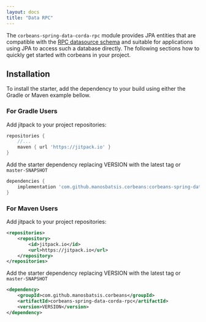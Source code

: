 ```yaml
---
layout: docs
title: "Data RPC"
---
```


The `corbeans-spring-data-corda-rpc` module provides JPA entities that are compatible with the 
[RPC datasource schema](https://docs.corda.net/clientrpc.html?highlight=rpc#rpc-security-management) 
and suitable for applications using JPA to access such a database directly.
The following sections how to quickly get started with corbeans in your project.

## Installation

To install the starter, add the dependency to your build  using either the Gradle or Maven example bellow.

### For Gradle Users

Add jitpack to your project repositories:

```groovy
repositories {
	//...
	maven { url 'https://jitpack.io' }
}
```

Add the starter dependency replacing VERSION with the latest tag or `master-SNAPSHOT`

```groovy
dependencies {
	implementation 'com.github.manosbatsis.corbeans:corbeans-spring-data-corda-rpc:VERSION'
}
```

### For Maven Users

Add jitpack to your project repositories:

```xml
<repositories>
	<repository>
		<id>jitpack.io</id>
		<url>https://jitpack.io</url>
	</repository>
</repositories>
```

Add the starter dependency replacing VERSION with the latest tag or `master-SNAPSHOT`

```xml
<dependency>
	<groupId>com.github.manosbatsis.corbeans</groupId>
	<artifactId>corbeans-spring-data-corda-rpc</artifactId>
	<version>VERSION</version>
</dependency>
```